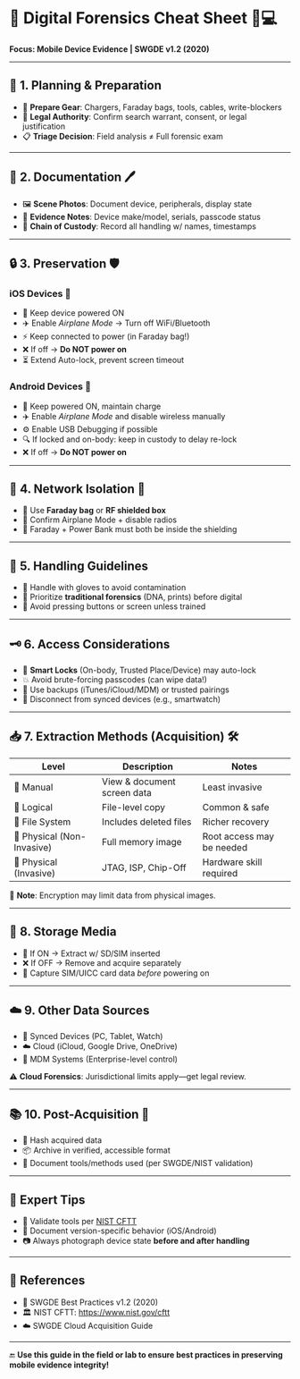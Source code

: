 # 🧾 Digital Forensics Cheat Sheet 📱💻  
**Focus: Mobile Device Evidence | SWGDE v1.2 (2020)**

---

## 🧭 1. Planning & Preparation
- 🧰 **Prepare Gear**: Chargers, Faraday bags, tools, cables, write-blockers
- 🛂 **Legal Authority**: Confirm search warrant, consent, or legal justification
- 📋 **Triage Decision**: Field analysis ≠ Full forensic exam

---

## 📸 2. Documentation 🖊️
- 🖼️ **Scene Photos**: Document device, peripherals, display state
- 🧾 **Evidence Notes**: Device make/model, serials, passcode status
- 🔗 **Chain of Custody**: Record all handling w/ names, timestamps

---

## 🔒 3. Preservation 🛡️
### iOS Devices 🍏
- 🔌 Keep device powered ON
- ✈️ Enable *Airplane Mode* → Turn off WiFi/Bluetooth
- ⚡ Keep connected to power (in Faraday bag!)
- ❌ If off → **Do NOT power on**
- ⏳ Extend Auto-lock, prevent screen timeout

### Android Devices 🤖
- 🔌 Keep powered ON, maintain charge
- ✈️ Enable *Airplane Mode* and disable wireless manually
- ⚙️ Enable USB Debugging if possible
- 🔍 If locked and on-body: keep in custody to delay re-lock
- ❌ If off → **Do NOT power on**

---

## 🔗 4. Network Isolation 📡
- 🧤 Use **Faraday bag** or **RF shielded box**
- 🧼 Confirm Airplane Mode + disable radios
- 🔌 Faraday + Power Bank must both be inside the shielding

---

## 🧱 5. Handling Guidelines
- 🧪 Handle with gloves to avoid contamination
- 🧬 Prioritize **traditional forensics** (DNA, prints) before digital
- 🛑 Avoid pressing buttons or screen unless trained

---

## 🗝️ 6. Access Considerations
- 🔐 **Smart Locks** (On-body, Trusted Place/Device) may auto-lock
- 💥 Avoid brute-forcing passcodes (can wipe data!)
- 🔑 Use backups (iTunes/iCloud/MDM) or trusted pairings
- 📵 Disconnect from synced devices (e.g., smartwatch)

---

## 📥 7. Extraction Methods (Acquisition) 🛠️
| Level | Description | Notes |
|-------|-------------|-------|
| 📲 Manual | View & document screen data | Least invasive |
| 📂 Logical | File-level copy | Common & safe |
| 🧱 File System | Includes deleted files | Richer recovery |
| 🧬 Physical (Non-Invasive) | Full memory image | Root access may be needed |
| 🧰 Physical (Invasive) | JTAG, ISP, Chip-Off | Hardware skill required |

🛑 **Note**: Encryption may limit data from physical images.

---

## 💾 8. Storage Media
- 🔌 If ON → Extract w/ SD/SIM inserted
- ❌ If OFF → Remove and acquire separately
- 📇 Capture SIM/UICC card data *before* powering on

---

## ☁️ 9. Other Data Sources
- 🔄 Synced Devices (PC, Tablet, Watch)
- ☁️ Cloud (iCloud, Google Drive, OneDrive)
- 🏢 MDM Systems (Enterprise-level control)

⚠️ **Cloud Forensics**: Jurisdictional limits apply—get legal review.

---

## 📚 10. Post-Acquisition 🧾
- 🧮 Hash acquired data
- 📦 Archive in verified, accessible format
- 📝 Document tools/methods used (per SWGDE/NIST validation)

---

## 🧠 Expert Tips
- 🧪 Validate tools per [NIST CFTT](https://www.nist.gov/itl/ssd/software-quality-group/computer-forensics-tool-testing-program-cftt)
- 📅 Document version-specific behavior (iOS/Android)
- 📷 Always photograph device state **before and after handling**

---

## 📌 References
- 📘 SWGDE Best Practices v1.2 (2020)
- 🏛️ NIST CFTT: https://www.nist.gov/cftt
- ☁️ SWGDE Cloud Acquisition Guide

---

🔚 **Use this guide in the field or lab to ensure best practices in preserving mobile evidence integrity!**

